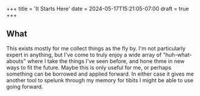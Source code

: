 +++
title = 'It Starts Here'
date = 2024-05-17T15:21:05-07:00
draft = true
+++

## What

This exists mostly for me collect things as the fly by. I'm not particularly expert in anything, but I've come to truly enjoy a wide array of "huh-what-abouts" where I take the things I've seen before, and hone thme in new ways to fit the future. Maybe this is only useful for me, or perhaps something can be borrowed and applied forward. In either case it gives me another tool to spelunk through my memory for tibits I might be able to use going forward.